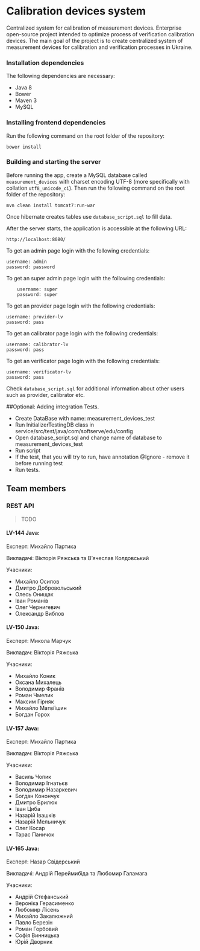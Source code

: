 
# Calibration devices system 

Centralized system for calibration of measurement devices. Enterprise open-source project intended to optimize process of verification calibration devices. The main goal of the project is to create centralized system of measurement devices for calibration and verification processes in Ukraine.

### Installation dependencies

The following dependencies are necessary:

 - Java 8
 - Bower
 - Maven 3
 - MySQL

### Installing frontend dependencies

Run the following command on the root folder of the repository:

    bower install

### Building and starting the server

Before running the app, create a MySQL database called `measurement_devices` with charset encoding UTF-8 (more specifically with collation `utf8_unicode_ci`). 
Then run the following command on the root folder of the repository:

    mvn clean install tomcat7:run-war

 Once hibernate creates tables  use `database_script.sql` to fill data.

After the server starts, the application is accessible at the following URL:

    http://localhost:8080/
    
To get an admin page login with the following credentials:

    username: admin
    password: password

To get an super admin page login with the following credentials:

        username: super
        password: super
	
To get an provider page login with the following credentials:
	
	username: provider-lv
	password: pass

To get an calibrator page login with the following credentials:
	
	username: calibrator-lv
	password: pass	
	
To get an verificator page login with the following credentials:
	
	username: verificator-lv
	password: pass
	
Check `database_script.sql` for additional information about other users such as provider, calibrator etc.

##Optional:
 Adding integration Tests.
 - Create DataBase with name: measurement_devices_test
 - Run InitializerTestingDB class in service/src/test/java/com/softserve/edu/config
 - Open database_script.sql and change name of database to measurement_devices_test
 - Run script
 - If the test, that you will try to run, have annotation @Ignore - remove it before running test
 - Run tests.


## Team members


### REST API


> TODO

#### LV-144 Java:
Експерт: Михайло Партика

Викладачі: Вікторія Ряжська та В’ячеслав Колдовський 

Учасники:
 - Михайло Осипов
 - Дмитро Добровольський
 - Олесь Онищак
 - Іван Романів 
 - Олег Чернигевич
 - Олександр Виблов
 
#### LV-150 Java:
Експерт: Микола Марчук

Викладач: Вікторія Ряжська

Учасники:
 - Михайло Коник
 - Оксана Михалець
 - Володимир Франів
 - Роман Чмелик
 - Максим Гірняк
 - Михайло Матвіїшин
 - Богдан Горох
 
#### LV-157 Java:
Експерт: Михайло Партика

Викладач: Вікторія Ряжська

Учасники:
 - Василь Чопик
 - Володимир Ігнатьєв
 - Володимир Назаркевич 
 - Богдан Конончук 
 - Дмитро Брилюк
 - Іван Циба 
 - Назарій Івашків
 - Назарій Мельничук
 - Олег Косар
 - Тарас Паничок
 

#### LV-165 Java:
Експерт: Назар Свідерський

Викладачі: Андрій Переймибіда та Любомир Галамага

Учасники:
 - Андрій Стефанський
 - Вероніка Герасименко
 - Любомир Лісень
 - Михайло Закалюжний
 - Павло Березін
 - Роман Горбовий
 - Софія Винницька
 - Юрій Дворник

